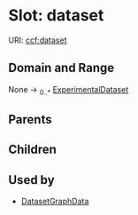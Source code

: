 
# Slot: dataset



URI: [ccf:dataset](http://purl.org/ccf/dataset)


## Domain and Range

None &#8594;  <sub>0..\*</sub> [ExperimentalDataset](ExperimentalDataset.md)

## Parents


## Children


## Used by

 * [DatasetGraphData](DatasetGraphData.md)
